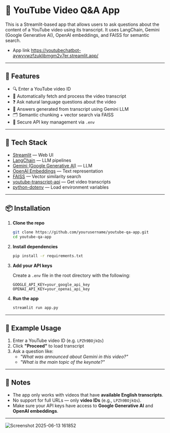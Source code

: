 
# 🎥 YouTube Video Q&A App

This is a Streamlit-based app that allows users to ask questions about the content of a YouTube video using its transcript. It uses LangChain, Gemini (Google Generative AI), OpenAI embeddings, and FAISS for semantic search.

- App link https://youtubechatbot-aywvvwzfzuklibmgm2v7er.streamlit.app/


---

## 🚀 Features

- 🔍 Enter a YouTube video ID
- 📄 Automatically fetch and process the video transcript
- ❓ Ask natural language questions about the video
- 🧠 Answers generated from transcript using Gemini LLM
- 🗂 Semantic chunking + vector search via FAISS
- 🔐 Secure API key management via `.env`

---

## 🧰 Tech Stack

- [Streamlit](https://streamlit.io/) — Web UI
- [LangChain](https://www.langchain.com/) — LLM pipelines
- [Gemini (Google Generative AI)](https://ai.google.dev) — LLM
- [OpenAI Embeddings](https://platform.openai.com/docs/guides/embeddings) — Text representation
- [FAISS](https://github.com/facebookresearch/faiss) — Vector similarity search
- [youtube-transcript-api](https://github.com/jdepoix/youtube-transcript-api) — Get video transcripts
- [python-dotenv](https://github.com/theskumar/python-dotenv) — Load environment variables

---

## 📦 Installation

1. **Clone the repo**
   ```bash
   git clone https://github.com/yourusername/youtube-qa-app.git
   cd youtube-qa-app
   ```

2. **Install dependencies**
   ```bash
   pip install -r requirements.txt
   ```

3. **Add your API keys**

   Create a `.env` file in the root directory with the following:

   ```
   GOOGLE_API_KEY=your_google_api_key
   OPENAI_API_KEY=your_openai_api_key
   ```

4. **Run the app**
   ```bash
   streamlit run app.py
   ```

---

## 🧪 Example Usage

1. Enter a YouTube video ID (e.g. `LPZh9BOjkQs`)
2. Click **"Proceed"** to load transcript
3. Ask a question like:
   - _"What was announced about Gemini in this video?"_
   - _"What is the main topic of the keynote?"_

---

## 📌 Notes

- The app only works with videos that have **available English transcripts**.
- No support for full URLs — only **video IDs** (e.g., `LPZh9BOjkQs`).
- Make sure your API keys have access to **Google Generative AI** and **OpenAI embeddings**.

---
![Screenshot 2025-06-13 161852](https://github.com/user-attachments/assets/5d8b1b17-2de5-4b49-b4ee-98c64a1e797f)
